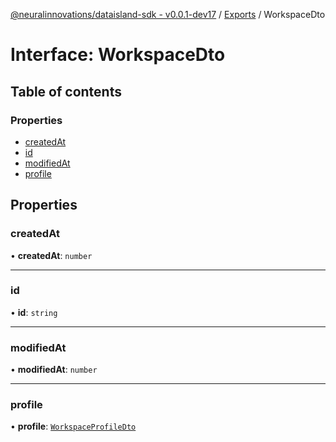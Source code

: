 [@neuralinnovations/dataisland-sdk - v0.0.1-dev17](../../README.md) / [Exports](../modules.md) / WorkspaceDto

# Interface: WorkspaceDto

## Table of contents

### Properties

- [createdAt](WorkspaceDto.md#createdat)
- [id](WorkspaceDto.md#id)
- [modifiedAt](WorkspaceDto.md#modifiedat)
- [profile](WorkspaceDto.md#profile)

## Properties

### createdAt

• **createdAt**: `number`

___

### id

• **id**: `string`

___

### modifiedAt

• **modifiedAt**: `number`

___

### profile

• **profile**: [`WorkspaceProfileDto`](WorkspaceProfileDto.md)
